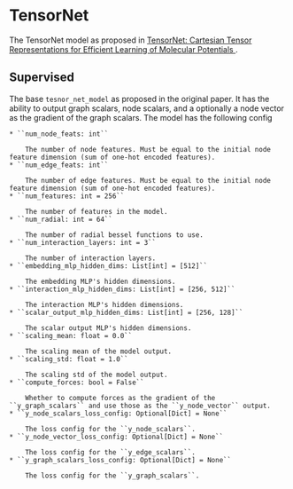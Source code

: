 # TensorNet

The TensorNet model as proposed in [TensorNet: Cartesian Tensor Representations for Efficient Learning of Molecular Potentials
](https://arxiv.org/abs/2306.06482).

## Supervised

The base ``tesnor_net_model`` as proposed in the original paper. It has the ability to output graph scalars,
node scalars, and a optionally a node vector as the gradient of the graph scalars. The model has the following config


```{toggle}
* ``num_node_feats: int``

    The number of node features. Must be equal to the initial node feature dimension (sum of one-hot encoded features).
* ``num_edge_feats: int``

    The number of edge features. Must be equal to the initial node feature dimension (sum of one-hot encoded features).
* ``num_features: int = 256``

    The number of features in the model.
* ``num_radial: int = 64``

    The number of radial bessel functions to use.
* ``num_interaction_layers: int = 3``

    The number of interaction layers.
* ``embedding_mlp_hidden_dims: List[int] = [512]``

    The embedding MLP's hidden dimensions.
* ``interaction_mlp_hidden_dims: List[int] = [256, 512]``

    The interaction MLP's hidden dimensions.
* ``scalar_output_mlp_hidden_dims: List[int] = [256, 128]``

    The scalar output MLP's hidden dimensions.
* ``scaling_mean: float = 0.0``

    The scaling mean of the model output.
* ``scaling_std: float = 1.0``

    The scaling std of the model output.
* ``compute_forces: bool = False``

    Whether to compute forces as the gradient of the ``y_graph_scalars`` and use those as the ``y_node_vector`` output.
* ``y_node_scalars_loss_config: Optional[Dict] = None``

    The loss config for the ``y_node_scalars``.
* ``y_node_vector_loss_config: Optional[Dict] = None``

    The loss config for the ``y_edge_scalars``.
* ``y_graph_scalars_loss_config: Optional[Dict] = None``

    The loss config for the ``y_graph_scalars``.
```
